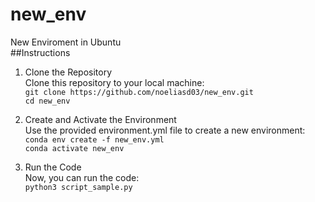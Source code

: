 # new_env
New Enviroment in Ubuntu  
##Instructions
1. Clone the Repository  
Clone this repository to your local machine:  
	`git clone https://github.com/noeliasd03/new_env.git`    
	`cd new_env`  

2. Create and Activate the Environment  
Use the provided environment.yml file to create a new environment:  
	`conda env create -f new_env.yml`  
	`conda activate new_env`  

3. Run the Code  
Now, you can run the code:  
	`python3 script_sample.py`
